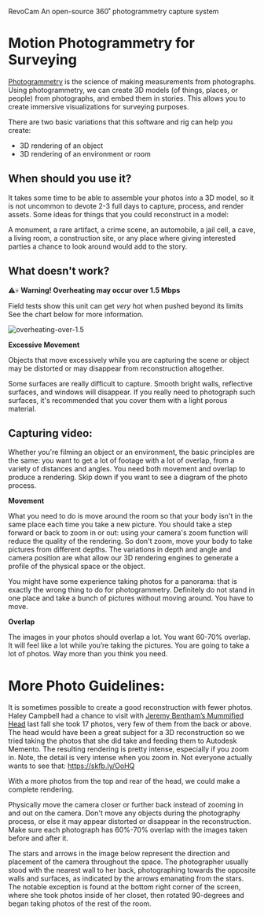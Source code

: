 RevoCam
An open-source 360˚ photogrammetry capture system

Motion Photogrammetry for Surveying
============================================

[Photogrammetry](https://en.wikipedia.org/wiki/Photogrammetry) is the science of making measurements from photographs. Using photogrammetry, we can create 3D models (of things, places, or people) from photographs, and embed them in stories. This allows you to create immersive visualizations for surveying purposes.

There are two basic variations that this software and rig can help you create:

-   3D rendering of an object
-   3D rendering of an environment or room



When should you use it?
------------------------------------

It takes some time to be able to assemble your photos into a 3D model, so it is not uncommon to devote 2-3 full days to capture, process, and render assets.  Some ideas for things that you could reconstruct in a model:

A monument, a rare artifact, a crime scene, an automobile, a jail cell, a cave, a living room, a construction site, or any place where giving interested parties a chance to look around would add to the story.


What doesn't work?
-------------------------------

:warning::skull: **Warning!  Overheating may occur over 1.5 Mbps**

Field tests show this unit can get _very_ hot when pushed beyond its limits  See the chart below for more information.

![overheating-over-1.5](https://cloud.githubusercontent.com/assets/3477155/17794785/791f2088-6580-11e6-9bd4-954243fa2e81.png)

**Excessive Movement**

Objects that move excessively while you are capturing the scene or object may be distorted or may disappear from reconstruction
altogether.

Some surfaces are really difficult to capture. Smooth bright walls, reflective surfaces, and windows will disappear. If you
really need to photograph such surfaces, it's recommended that you cover them with a light porous material.

Capturing video:
-------------------------------

Whether you're filming an object or an environment, the basic principles are the same: you want to get a lot of footage with a
lot of overlap, from a variety of distances and angles.  You need both movement and overlap to produce a rendering.  Skip down if you want to see a diagram of the photo process.

**Movement**

What you need to do is move around the room so that your body isn't in the same place each time you take a new picture. You should
take a step forward or back to zoom in or out: using your camera's zoom function will reduce the quality of the rendering. So don't zoom, move your body to take pictures from different depths. The variations in depth and angle and camera position are what allow our 3D rendering engines to generate a profile of the physical space or the object.

You might have some experience taking photos for a panorama: that is exactly the wrong thing to do for photogrammetry. Definitely do not stand in one place and take a bunch of pictures without moving around. You have to move.

**Overlap**

The images in your photos should overlap a lot. You want 60-70% overlap. It will feel like a lot while you’re taking the pictures. You
are going to take a lot of photos. Way more than you think you need.

More Photo Guidelines:
===================================

It is sometimes possible to create a good reconstruction with fewer photos. Haley Campbell had a chance to visit with [Jeremy Bentham’s Mummified Head](https://www.buzzfeed.com/hayleycampbell/this-is-what-dms-are-for) last fall she took 17 photos, very few of them from the back or above. The head would have been a great subject for a 3D reconstruction so we tried
taking the photos that she did take and feeding them to Autodesk Memento.  The resulting rendering is pretty intense, especially if you zoom in. Note, the detail is very intense when you zoom in. Not everyone actually wants to see that: <https://skfb.ly/OoHQ>

With a more photos from the top and rear of the head, we could make a complete rendering.

Physically move the camera closer or further back instead of zooming in and out on the camera. Don't move any objects during the
photography process, or else it may appear distorted or disappear in the reconstruction. Make sure each photograph has 60%-70% overlap with the images taken before and after it.

The stars and arrows in the image below represent the direction and placement of the camera throughout the space. The photographer
usually stood with the nearest wall to her back, photographing towards the opposite walls and surfaces, as indicated by the arrows emanating from the stars. The notable exception is found at the bottom right corner of the screen, where she took photos inside of her closet, then rotated 90-degrees and began taking photos of the rest of the room.

